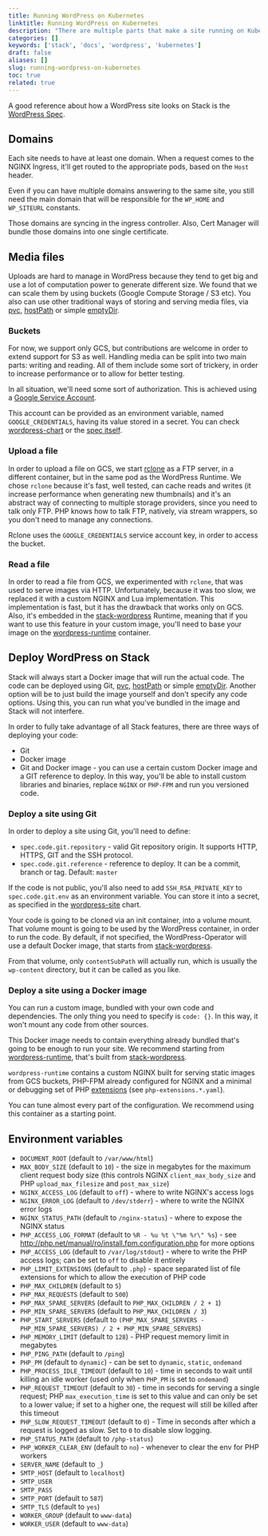 ```yaml
---
title: Running WordPress on Kubernetes
linktitle: Running WordPress on Kubernetes
description: "There are multiple parts that make a site running on Kubernetes via Stack, and we'll take them one by one below."
categories: []
keywords: ['stack', 'docs', 'wordpress', 'kubernetes']
draft: false
aliases: []
slug: running-wordpress-on-kubernetes
toc: true
related: true
---
```


A good reference about how a WordPress site looks on Stack is the [WordPress Spec](https://github.com/presslabs/wordpress-operator#deploying-a-wordpress-site).

## Domains

Each site needs to have at least one domain. When a request comes to the NGINX Ingress, it'll get routed to the appropriate pods, based on the `Host` header.

Even if you can have multiple domains answering to the same site, you still need the main domain that will be responsible for the `WP_HOME` and `WP_SITEURL` constants.

Those domains are syncing in the ingress controller. Also, Cert Manager will bundle those domains into one single certificate.

## Media files

Uploads are hard to manage in WordPress because they tend to get big and use a lot of computation power to generate different size.
We found that we can scale them by using buckets (Google Compute Storage / S3 etc). You also can use other traditional ways of
storing and serving media files, via [pvc](https://kubernetes.io/docs/concepts/storage/persistent-volumes/), [hostPath](https://kubernetes.io/docs/concepts/storage/volumes/#hostpath) or
simple [emptyDir](https://kubernetes.io/docs/concepts/storage/volumes/#emptydir).

### Buckets

For now, we support only GCS, but contributions are welcome in order to extend support for S3 as well.
Handling media can be split into two main parts: writing and reading. All of them include some sort of trickery, in order to
increase performance or to allow for better testing.

In all situation, we'll need some sort of authorization. This is achieved using a [Google Service Account](https://cloud.google.com/iam/docs/service-accounts).

This account can be provided as an environment variable, named `GOOGLE_CREDENTIALS`, having its value stored in a secret.
You can check [wordpress-chart](https://github.com/presslabs/wordpress-chart/blob/master/charts/wordpress-site/templates/wordpress.yaml#L45) or the [spec itself](https://github.com/presslabs/wordpress-operator/blob/master/README.md).

### Upload a file

In order to upload a file on GCS, we start [rclone](https://rclone.org/) as a FTP server, in a different container, but in the same pod as the WordPress Runtime. We chose `rclone` because it's fast, well tested, can cache reads and writes (it increase performance when generating new thumbnails) and it's an abstract way of connecting to multiple storage providers, since you need to talk only FTP. PHP knows how to talk FTP, natively, via stream wrappers, so you don't need to manage any connections.

Rclone uses the `GOOGLE_CREDENTIALS` service account key, in order to access the bucket.

### Read a file

In order to read a file from GCS, we experimented with `rclone`, that was used to serve images via HTTP. Unfortunately, because it was too slow, we replaced it with a custom NGINX and Lua implementation. This implementation is fast, but it has the drawback that works only on GCS. Also, it's embedded in the [stack-wordpress](https://github.com/presslabs/stack-wordpress) Runtime, meaning that if you want to use this feature in your custom image, you'll need to base your image on the [wordpress-runtime](https://quay.io/repository/presslabs/wordpress-runtime) container.

## Deploy WordPress on Stack

Stack will always start a Docker image that will run the actual code. The code can be deployed using Git, [pvc](https://kubernetes.io/docs/concepts/storage/persistent-volumes/), [hostPath](https://kubernetes.io/docs/concepts/storage/volumes/#hostpath) or
simple [emptyDir](https://kubernetes.io/docs/concepts/storage/volumes/#emptydir). Another option will be to just build the image yourself and don't specify any code options. Using this, you can run what you've bundled in the image and Stack will not interfere.

In order to fully take advantage of all Stack features, there are three ways of deploying your code:

- Git
- Docker image
- Git and Docker image - you can use a certain custom Docker image and a GIT reference to deploy. In this way, you'll be able to install custom libraries and binaries, replace `NGINX` or `PHP-FPM` and run you versioned code.

### Deploy a site using Git

In order to deploy a site using Git, you'll need to define:

- `spec.code.git.repository` - valid Git repository origin. It supports HTTP, HTTPS, GIT and the SSH protocol.
- `spec.code.git.reference` - reference to deploy. It can be a commit, branch or tag. Default: `master`

If the code is not public, you'll also need to add `SSH_RSA_PRIVATE_KEY` to `spec.code.git.env` as an environment variable. You can store it into a secret, as specified in the [wordpress-site](https://github.com/presslabs/stack/blob/master/charts/wordpress-site/templates/wordpress.yaml#L26) chart.

Your code is going to be cloned via an init container, into a volume mount. That volume mount is going to be used by the WordPress container, in order to run the code. By default, if not specified, the WordPress-Operator will use a default Docker image, that starts from [stack-wordpress](https://github.com/presslabs/stack-wordpress/blob/5.2-branch/Dockerfile).

From that volume, only `contentSubPath` will actually run, which is usually the `wp-content` directory, but it can be called as you like.

### Deploy a site using a Docker image

You can run a custom image, bundled with your own code and dependencies. The only thing you need to specify is `code: {}`. In this way, it won't mount any code from other sources.

This Docker image needs to contain everything already bundled that's going to be enough to run your site. We recommend starting from [wordpress-runtime](quay.io/presslabs/wordpress-runtime:5.2-7.3.4-r151), that's built from [stack-wordpress](https://github.com/presslabs/stack-wordpress).

`wordpress-runtime` contains a custom NGINX built for serving static images from GCS buckets, PHP-FPM already configured for NGINX and a minimal or debugging set of PHP [extensions](https://github.com/presslabs/stack-wordpress/tree/5.2-branch/hack/docker/build-scripts) (see `php-extensions.*.yaml`).

You can tune almost every part of the configuration. We recommend using this container as a starting point.

## Environment variables

- `DOCUMENT_ROOT` (default to `/var/www/html`)
- `MAX_BODY_SIZE` (default to `10`) - the size in megabytes for the maximum
  client request body size (this controls NGINX `client_max_body_size` and
  PHP `upload_max_filesize` and `post_max_size`)
- `NGINX_ACCESS_LOG` (default to `off`) - where to write NGINX's access logs
- `NGINX_ERROR_LOG` (default to `/dev/stderr`) - where to write the NGINX error
  logs
- `NGINX_STATUS_PATH` (default to `/nginx-status`) - where to expose the NGINX
  status
- `PHP_ACCESS_LOG_FORMAT` (default to `%R - %u %t \"%m %r\" %s`) - see
  http://php.net/manual/ro/install.fpm.configuration.php for more options
- `PHP_ACCESS_LOG` (default to `/var/log/stdout`) - where to write the PHP access logs; can be set to `off` to disable it entirely
- `PHP_LIMIT_EXTENSIONS` (default to `.php`) - space separated list of file
  extensions for which to allow the execution of PHP code
- `PHP_MAX_CHILDREN` (default to `5`)
- `PHP_MAX_REQUESTS` (default to `500`)
- `PHP_MAX_SPARE_SERVERS` (default to `PHP_MAX_CHILDREN / 2 + 1`)
- `PHP_MIN_SPARE_SERVERS` (default to `PHP_MAX_CHILDREN / 3`)
- `PHP_START_SERVERS` (default to `(PHP_MAX_SPARE_SERVERS - PHP_MIN_SPARE_SERVERS) / 2 + PHP_MIN_SPARE_SERVERS`)
- `PHP_MEMORY_LIMIT` (default to `128`) - PHP request memory limit in megabytes
- `PHP_PING_PATH` (default to `/ping`)
- `PHP_PM` (default to `dynamic`) - can be set to `dynamic`, `static`,
  `ondemand`
- `PHP_PROCESS_IDLE_TIMEOUT` (default to `10`) - time in seconds to wait until
  killing an idle worker (used only when `PHP_PM` is set to `ondemand`)
- `PHP_REQUEST_TIMEOUT` (default to `30`) - time in seconds for serving a
  single request; PHP `max_execution_time` is set to this value and can only
  be set to a lower value; if set to a higher one, the request will still be
  killed after this timeout
- `PHP_SLOW_REQUEST_TIMEOUT` (default to `0`) - Time in seconds after which a
  request is logged as slow. Set to `0` to disable slow logging.
- `PHP_STATUS_PATH` (default to `/php-status`)
- `PHP_WORKER_CLEAR_ENV` (default to `no`) - whenever to clear the env for PHP
  workers
- `SERVER_NAME` (default to `_`)
- `SMTP_HOST` (default to `localhost`)
- `SMTP_USER`
- `SMTP_PASS`
- `SMTP_PORT` (default to `587`)
- `SMTP_TLS` (default to `yes`)
- `WORKER_GROUP` (default to `www-data`)
- `WORKER_USER` (default to `www-data`)
